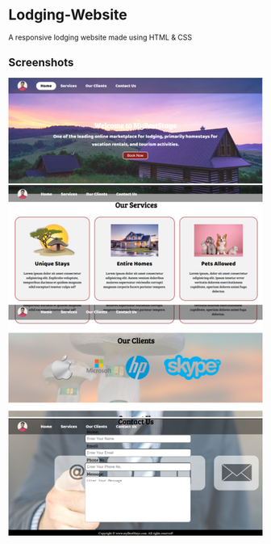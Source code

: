# Lodging-Website
A responsive lodging website made using HTML &amp; CSS

## Screenshots
<img src="Screenshots/Screenshot%201.png">
<img src="Screenshots/Screenshot%202.png">
<img src="Screenshots/Screenshot%203.png">
<img src="Screenshots/Screenshot%204.png">
